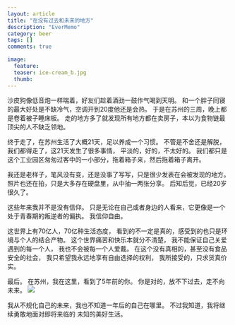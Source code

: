 ```yaml
---
layout: article
title: "在没有过去和未来的地方"
description: "EverMemo"
category: beer
tags: []
comments: true

image:
  feature:
  teaser: ice-cream_b.jpg
  thumb:
---
```



沙皮狗像低音炮一样喘着，好友们趁着酒劲一鼓作气喝到天明。
和一个胖子同寝的最大好处是不缺冷气，空调开到20度他还是会热。
于是在苏州的三周，晚上都是卷着被子睡床板。
走的地方多了就发现所有地方都在卖房子，本以为食物链最顶尖的人不缺乏领地。

终于走了，在苏州生活了大概21天，足以养成一个习惯。
不管是不舍还是解脱，我们都得走了，这21天发生了很多事情，
平淡的，好的，不太好的。
我们都只是这个工业园区匆匆过客中的一小部分，拖着箱子来，然后拖着箱子离开。


我还是老样子，笔风没有变，还是没事了写写，只是很少发表在会被发现的地方。
照片也还在拍，只是大多存在硬盘里，从中抽一两张分享。
后知后觉，已经20岁很久了。


这些年来我并不是没有信仰。
只是无论在自己或者身边的人看来，它更像是一个处于青春期的叛逆者的偏执。
我信仰自由。

这世界上有70亿人，70亿种生活态度，
看到的不一定是真的，感受到的也只是环境与个人的结合产物。
这个世界痛苦和快乐本就分不清楚，
我不能保证自己关爱遇到的每一个人，
我也不会被每一个人爱戴。
在这个没有真相的，甚至没有食品安全的社会，
我只希望我永远地享有自由选择的权利，
我所接受的，只求货真价实。

最后。
在苏州，我在这里，看到了5年前的你。
你是对的，放不下过去，走不向未来。
![](http://word.98ki.com/images/blog/1.jpeg)





我从不规化自己的未来，我也不知道一年后的自己在哪里。
不过我知道，我将继续勇敢地面对即将来临的 未知的美好生活。
